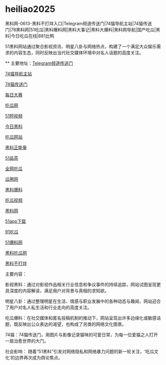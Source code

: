 # heiliao2025
黑料网-0613-黑料不打烊入口|Telegram频道传送门|74猫导航主站|74猫传送门|78黑料网|51吃瓜|黑料曝料网|黑料大事记|黑料大爆料|黑料网导航|国产吃瓜|黑料|今日吃瓜在线|881比鸭

51黑料网站通过聚合影视资讯、明星八卦与网络热点，构建了一个满足大众娱乐需求的内容生态，同时反映出当代社交媒体环境中对名人话题的高度关注。

** 主要地址：<a href="https://74mao.com/">Telegram频道传送门</a>

<a href="https://74mao.com/">74猫导航主站</a>

<a href="https://74mao.com/">74猫传送门</a>

<a href="https://pc1-26.pages.dev/">每日大赛</a>

<a href="https://cg1-39.pages.dev/">吃瓜网</a>

<a href="https://pc2-25.pages.dev/">51短视频</a>

<a href="https://pc10-24.pages.dev/">今日黑料</a>

<a href="https://cg1-27.pages.dev/">吃瓜网站</a>

<a href="https://cg8-12.pages.dev/">黑料正能量</a>

<a href="https://pc8-34.pages.dev/">51品茶</a>

<a href="https://cg4-21.pages.dev/">全网吃瓜</a>

<a href="https://cg6-21.pages.dev/">瓜圈网</a>

<a href="https://cg5-24.pages.dev/">黑料爆料</a>

<a href="https://cg9-07.pages.dev/">吃瓜视频</a>

<a href="https://heiliaowangjin.pages.dev/">黑料网</a>

<a href="https://xiazaianzhuang.pages.dev/">51app下载</a>

<a href="https://91chiguazhongxin.pages.dev/">91吃瓜</a>

<a href="https://jinrichigua01.pages.dev/">51爆料网</a>

<a href="https://chiguaqunzhongde.pages.dev/">黑料吃瓜网</a>

<a href="https://heiliaobudayang01.pages.dev/">黑料不打烊</a>

主要内容：

影视黑料：通过对影视作品相关行业信息和争议事件的持续追踪，网站试图呈现更具深度的内容解读，满足用户对背景与真相的求知欲。

明星八卦：通过整理明星在生活、情感与职业发展中的各种动态与趣闻，网站迎合了用户对名人私生活和行业走向的高度关注。

吃瓜爆料：在社交媒体和匿名投稿机制的推动下，网站呈现出许多边缘化或敏感话题，既反映出公众表达的渴望，也构成了另类的网络文化图景。

74猫：74猫传送门，用图片与影像记录猫咪的可爱日常，为每一位爱猫之人打开一扇治愈世界的大门。

社会影响：
随着“51黑料”引发对网络隐私和网络暴力问题的新一轮关注，‘吃瓜文化’的边界再次成为舆论焦点。
